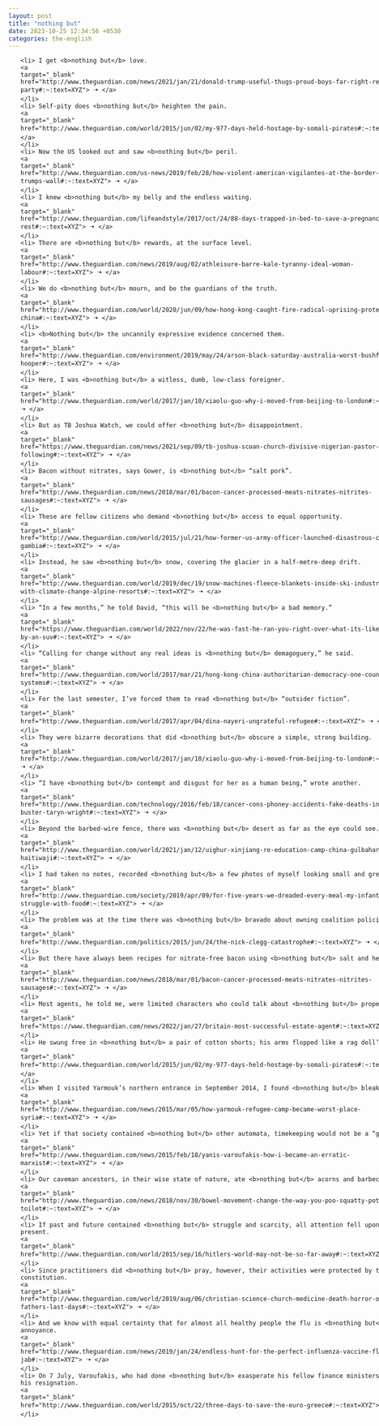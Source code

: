 ```yaml
---
layout: post
title: "nothing but"
date: 2023-10-25 12:34:56 +0530
categories: the-english
---
```

<style>
    ol {
        width: 800px;
        margin: 0 auto;
    }
ol li {
    font-size: 18px;
    line-height: 1.5;
    padding-bottom: 8px;
}
</style>
<ol>

    <li> I get <b>nothing but</b> love.
    <a 
    target="_blank" 
    href="http://www.theguardian.com/news/2021/jan/21/donald-trump-useful-thugs-proud-boys-far-right-republican-party#:~:text=XYZ"> 🠢 </a>
    </li>
    <li> Self-pity does <b>nothing but</b> heighten the pain.
    <a 
    target="_blank" 
    href="http://www.theguardian.com/world/2015/jun/02/my-977-days-held-hostage-by-somali-pirates#:~:text=XYZ"> 🠢 </a>
    </li>
    <li> Now the US looked out and saw <b>nothing but</b> peril.
    <a 
    target="_blank" 
    href="http://www.theguardian.com/us-news/2019/feb/28/how-violent-american-vigilantes-at-the-border-led-to-trumps-wall#:~:text=XYZ"> 🠢 </a>
    </li>
    <li> I knew <b>nothing but</b> my belly and the endless waiting.
    <a 
    target="_blank" 
    href="http://www.theguardian.com/lifeandstyle/2017/oct/24/88-days-trapped-in-bed-to-save-a-pregnancy-bed-rest#:~:text=XYZ"> 🠢 </a>
    </li>
    <li> There are <b>nothing but</b> rewards, at the surface level.
    <a 
    target="_blank" 
    href="http://www.theguardian.com/news/2019/aug/02/athleisure-barre-kale-tyranny-ideal-woman-labour#:~:text=XYZ"> 🠢 </a>
    </li>
    <li> We do <b>nothing but</b> mourn, and be the guardians of the truth.
    <a 
    target="_blank" 
    href="http://www.theguardian.com/world/2020/jun/09/how-hong-kong-caught-fire-radical-uprising-protest-china#:~:text=XYZ"> 🠢 </a>
    </li>
    <li> <b>Nothing but</b> the uncannily expressive evidence concerned them.
    <a 
    target="_blank" 
    href="http://www.theguardian.com/environment/2019/may/24/arson-black-saturday-australia-worst-bushfire-chloe-hooper#:~:text=XYZ"> 🠢 </a>
    </li>
    <li> Here, I was <b>nothing but</b> a witless, dumb, low-class foreigner.
    <a 
    target="_blank" 
    href="http://www.theguardian.com/world/2017/jan/10/xiaolu-guo-why-i-moved-from-beijing-to-london#:~:text=XYZ"> 🠢 </a>
    </li>
    <li> But as TB Joshua Watch, we could offer <b>nothing but</b> disappointment.
    <a 
    target="_blank" 
    href="https://www.theguardian.com/news/2021/sep/09/tb-joshua-scoan-church-divisive-nigerian-pastor-global-following#:~:text=XYZ"> 🠢 </a>
    </li>
    <li> Bacon without nitrates, says Gower, is <b>nothing but</b> “salt pork”.
    <a 
    target="_blank" 
    href="http://www.theguardian.com/news/2018/mar/01/bacon-cancer-processed-meats-nitrates-nitrites-sausages#:~:text=XYZ"> 🠢 </a>
    </li>
    <li> These are fellow citizens who demand <b>nothing but</b> access to equal opportunity.
    <a 
    target="_blank" 
    href="http://www.theguardian.com/world/2015/jul/21/how-former-us-army-officer-launched-disastrous-coup-the-gambia#:~:text=XYZ"> 🠢 </a>
    </li>
    <li> Instead, he saw <b>nothing but</b> snow, covering the glacier in a half-metre-deep drift.
    <a 
    target="_blank" 
    href="http://www.theguardian.com/world/2019/dec/19/snow-machines-fleece-blankets-inside-ski-industry-battle-with-climate-change-alpine-resorts#:~:text=XYZ"> 🠢 </a>
    </li>
    <li> “In a few months,” he told David, “this will be <b>nothing but</b> a bad memory.”
    <a 
    target="_blank" 
    href="https://www.theguardian.com/world/2022/nov/22/he-was-fast-he-ran-you-right-over-what-its-like-to-get-hit-by-an-suv#:~:text=XYZ"> 🠢 </a>
    </li>
    <li> “Calling for change without any real ideas is <b>nothing but</b> demagoguery,” he said.
    <a 
    target="_blank" 
    href="http://www.theguardian.com/world/2017/mar/21/hong-kong-china-authoritarian-democracy-one-country-two-systems#:~:text=XYZ"> 🠢 </a>
    </li>
    <li> For the last semester, I’ve forced them to read <b>nothing but</b> “outsider fiction”.
    <a 
    target="_blank" 
    href="http://www.theguardian.com/world/2017/apr/04/dina-nayeri-ungrateful-refugee#:~:text=XYZ"> 🠢 </a>
    </li>
    <li> They were bizarre decorations that did <b>nothing but</b> obscure a simple, strong building.
    <a 
    target="_blank" 
    href="http://www.theguardian.com/world/2017/jan/10/xiaolu-guo-why-i-moved-from-beijing-to-london#:~:text=XYZ"> 🠢 </a>
    </li>
    <li> “I have <b>nothing but</b> contempt and disgust for her as a human being,” wrote another.
    <a 
    target="_blank" 
    href="http://www.theguardian.com/technology/2016/feb/18/cancer-cons-phoney-accidents-fake-deaths-internet-hoax-buster-taryn-wright#:~:text=XYZ"> 🠢 </a>
    </li>
    <li> Beyond the barbed-wire fence, there was <b>nothing but</b> desert as far as the eye could see.
    <a 
    target="_blank" 
    href="http://www.theguardian.com/world/2021/jan/12/uighur-xinjiang-re-education-camp-china-gulbahar-haitiwaji#:~:text=XYZ"> 🠢 </a>
    </li>
    <li> I had taken no notes, recorded <b>nothing but</b> a few photos of myself looking small and grey.
    <a 
    target="_blank" 
    href="http://www.theguardian.com/society/2019/apr/09/for-five-years-we-dreaded-every-meal-my-infant-sons-struggle-with-food#:~:text=XYZ"> 🠢 </a>
    </li>
    <li> The problem was at the time there was <b>nothing but</b> bravado about owning coalition policies.
    <a 
    target="_blank" 
    href="http://www.theguardian.com/politics/2015/jun/24/the-nick-clegg-catastrophe#:~:text=XYZ"> 🠢 </a>
    </li>
    <li> But there have always been recipes for nitrate-free bacon using <b>nothing but</b> salt and herbs.
    <a 
    target="_blank" 
    href="http://www.theguardian.com/news/2018/mar/01/bacon-cancer-processed-meats-nitrates-nitrites-sausages#:~:text=XYZ"> 🠢 </a>
    </li>
    <li> Most agents, he told me, were limited characters who could talk about <b>nothing but</b> property.
    <a 
    target="_blank" 
    href="https://www.theguardian.com/news/2022/jan/27/britain-most-successful-estate-agent#:~:text=XYZ"> 🠢 </a>
    </li>
    <li> He swung free in <b>nothing but</b> a pair of cotton shorts; his arms flopped like a rag doll’s.
    <a 
    target="_blank" 
    href="http://www.theguardian.com/world/2015/jun/02/my-977-days-held-hostage-by-somali-pirates#:~:text=XYZ"> 🠢 </a>
    </li>
    <li> When I visited Yarmouk’s northern entrance in September 2014, I found <b>nothing but</b> bleakness.
    <a 
    target="_blank" 
    href="http://www.theguardian.com/news/2015/mar/05/how-yarmouk-refugee-camp-became-worst-place-syria#:~:text=XYZ"> 🠢 </a>
    </li>
    <li> Yet if that society contained <b>nothing but</b> other automata, timekeeping would not be a “good”.
    <a 
    target="_blank" 
    href="http://www.theguardian.com/news/2015/feb/18/yanis-varoufakis-how-i-became-an-erratic-marxist#:~:text=XYZ"> 🠢 </a>
    </li>
    <li> Our caveman ancestors, in their wise state of nature, ate <b>nothing but</b> acorns and barbecued mammoth?
    <a 
    target="_blank" 
    href="http://www.theguardian.com/news/2018/nov/30/bowel-movement-change-the-way-you-poo-squatty-potty-toilet#:~:text=XYZ"> 🠢 </a>
    </li>
    <li> If past and future contained <b>nothing but</b> struggle and scarcity, all attention fell upon the present.
    <a 
    target="_blank" 
    href="http://www.theguardian.com/world/2015/sep/16/hitlers-world-may-not-be-so-far-away#:~:text=XYZ"> 🠢 </a>
    </li>
    <li> Since practitioners did <b>nothing but</b> pray, however, their activities were protected by the US constitution.
    <a 
    target="_blank" 
    href="http://www.theguardian.com/world/2019/aug/06/christian-science-church-medicine-death-horror-of-my-fathers-last-days#:~:text=XYZ"> 🠢 </a>
    </li>
    <li> And we know with equal certainty that for almost all healthy people the flu is <b>nothing but</b> a minor annoyance.
    <a 
    target="_blank" 
    href="http://www.theguardian.com/news/2019/jan/24/endless-hunt-for-the-perfect-influenza-vaccine-flu-jab#:~:text=XYZ"> 🠢 </a>
    </li>
    <li> On 7 July, Varoufakis, who had done <b>nothing but</b> exasperate his fellow finance ministers, offered his resignation.
    <a 
    target="_blank" 
    href="http://www.theguardian.com/world/2015/oct/22/three-days-to-save-the-euro-greece#:~:text=XYZ"> 🠢 </a>
    </li>